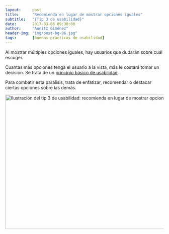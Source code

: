 ```yaml
---
layout:     post
title:      "Recomienda en lugar de mostrar opciones iguales"
subtitle:   "{Tip 3 de usabilidad}"
date:       2017-03-08 09:30:00
author:     "Aunitz Giménez"
header-img: "img/post-bg-06.jpg"
tags:       [buenas prácticas de usabilidad]
---
```


<p>Al mostrar múltiples opciones iguales, hay usuarios que dudarán sobre cuál escoger.</p>

<p>Cuantas más opciones tenga el usuario a la vista, más le costará tomar un decisión. Se trata de un <a href="{{ site.baseurl }}{% post_url 2017-01-18-principios-usabilidad %}">principio básico de usabilidad</a>.</p>

<p>Para combatir esta parálisis, trata de enfatizar, recomendar o destacar ciertas opciones sobre las demás.</p>

<p><img src="{{ site.baseurl }}/img/tip-3-recomienda-una-opcion.png" loading="lazy" alt="Ilustración del tip 3 de usabilidad: recomienda en lugar de mostrar opciones iguales" width="722" height="428"></p>